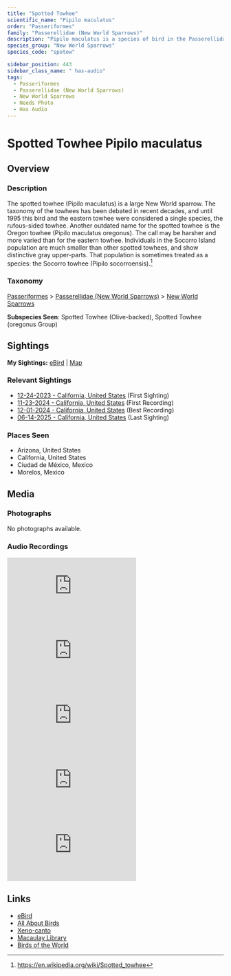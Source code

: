 ```yaml
---
title: "Spotted Towhee"
scientific_name: "Pipilo maculatus"
order: "Passeriformes"
family: "Passerellidae (New World Sparrows)"
description: "Pipilo maculatus is a species of bird in the Passerellidae (New World Sparrows) family. It has been observed 30 times. It has been recorded."
species_group: "New World Sparrows"
species_code: "spotow"

sidebar_position: 443
sidebar_class_name: " has-audio"
tags: 
  - Passeriformes
  - Passerellidae (New World Sparrows)
  - New World Sparrows
  - Needs Photo
  - Has Audio
---
```


# Spotted Towhee <span className='sci_name'>Pipilo maculatus</span>

## Overview

### Description
The spotted towhee (Pipilo maculatus) is a large New World sparrow. The taxonomy of the towhees has been debated in recent decades, and until 1995 this bird and the eastern towhee were considered a single species, the rufous-sided towhee.  Another outdated name for the spotted towhee is the Oregon towhee (Pipilo maculatus oregonus). The call may be harsher and more varied than for the eastern towhee.
Individuals in the Socorro Island population are much smaller than other spotted towhees, and show distinctive gray upper-parts. That population is sometimes treated as a species: the Socorro towhee (Pipilo socorroensis).[^1]

[^1]: https://en.wikipedia.org/wiki/Spotted_towhee

### Taxonomy
[Passeriformes](/tags/passeriformes) > [Passerellidae (New World Sparrows)](/tags/passerellidae-new-world-sparrows) > [New World Sparrows](/tags/new-world-sparrows)

**Subspecies Seen**: Spotted Towhee (Olive-backed), Spotted Towhee (oregonus Group)


## Sightings

**My Sightings:** [eBird](https://ebird.org/lifelist?r=world&time=life&spp=spotow) | [Map](/map?species_code=spotow)

### Relevant Sightings

* [12-24-2023 - California, United States](https://ebird.org/checklist/S157049893) (First Sighting)
* [11-23-2024 - California, United States](https://ebird.org/checklist/S203364471) (First Recording)
* [12-01-2024 - California, United States](https://ebird.org/checklist/S204217558) (Best Recording)
* [06-14-2025 - California, United States](https://ebird.org/checklist/S250753679) (Last Sighting)

### Places Seen

* Arizona, United States
* California, United States
* Ciudad de México, Mexico
* Morelos, Mexico



## Media
### Photographs
No photographs available.

### Audio Recordings
<iframe className="audio_iframe" src="https://macaulaylibrary.org/asset/626618120/embed" frameBorder="0" allowFullScreen></iframe>
<iframe className="audio_iframe" src="https://macaulaylibrary.org/asset/626618141/embed" frameBorder="0" allowFullScreen></iframe>
<iframe className="audio_iframe" src="https://macaulaylibrary.org/asset/626995488/embed" frameBorder="0" allowFullScreen></iframe>
<iframe className="audio_iframe" src="https://macaulaylibrary.org/asset/627219278/embed" frameBorder="0" allowFullScreen></iframe>
<iframe className="audio_iframe" src="https://macaulaylibrary.org/asset/627219279/embed" frameBorder="0" allowFullScreen></iframe>

## Links
* [eBird](https://ebird.org/species/spotow) 
* [All About Birds](https://www.allaboutbirds.org/guide/spotow) 
* [Xeno-canto](https://www.xeno-canto.org/species/pipilo-maculatus) 
* [Macaulay Library](https://search.macaulaylibrary.org/catalog?taxonCode=spotow&sort=rating_rank_desc)
* [Birds of the World](https://birdsoftheworld.org/bow/species/spotow)
